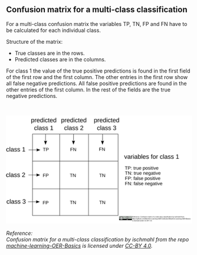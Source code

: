 <!--
SPDX-FileCopyrightText: 2023 Machine-Learning-OER-Collection
SPDX-License-Identifier: CC-BY-4.0
-->
## Confusion matrix for a multi-class classification

For a multi-class confusion matrix the variables TP, TN, FP and FN have to be calculated for each individual class.

Structure of the matrix:
* True classes are in the rows.
* Predicted classes are in the columns.

For class 1 the value of the true positive predictions is found in the first field of the first row and the first column. The other entries in the first row show all false negative predictions. All false positive predictions are found in the other entries of the first column. In the rest of the fields are the true negative predictions.    

<br>

![multi-class confusion matrix](../img/confusion_matrix_multi_class.svg)

_Reference:  
Confusion matrix for a multi-class classification by ischmahl from the repo [machine-learning-OER-Basics](https://github.com/Machine-Learning-OER-Collection/Machine-Learning-OER-Basics) is licensed under [CC-BY 4.0](https://creativecommons.org/licenses/by/4.0/)._
